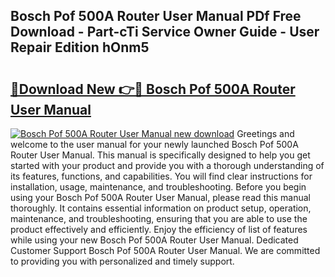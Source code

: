 ## Bosch Pof 500A Router User Manual PDf Free Download - Part-cTi Service Owner Guide - User Repair Edition hOnm5

# <h2><a href="http://bc67025.oget.top/?id=Bosch+Pof+500A+Router+User+Manual">🔗Download New 👉🔴 Bosch Pof 500A Router User Manual</a></h2>

[![Bosch Pof 500A Router User Manual new download](https://i.imgur.com/5g1atiW.png)](http://bc67025.oget.top/?id=Bosch+Pof+500A+Router+User+Manual)
Greetings and welcome to the user manual for your newly launched Bosch Pof 500A Router User Manual. This manual is specifically designed to help you get started with your product and provide you with a thorough understanding of its features, functions, and capabilities. You will find clear instructions for installation, usage, maintenance, and troubleshooting. Before you begin using your Bosch Pof 500A Router User Manual, please read this manual thoroughly. It contains essential information on product setup, operation, maintenance, and troubleshooting, ensuring that you are able to use the product effectively and efficiently. Enjoy the efficiency of list of features while using your new Bosch Pof 500A Router User Manual. Dedicated Customer Support Bosch Pof 500A Router User Manual. We are committed to providing you with personalized and timely support.
